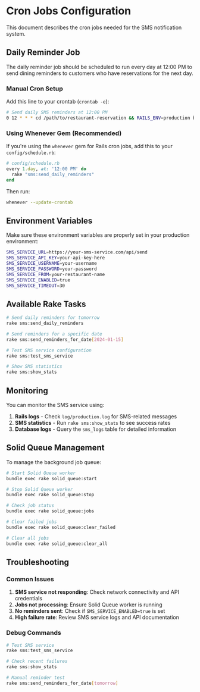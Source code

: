 # Cron Jobs Configuration

This document describes the cron jobs needed for the SMS notification system.

## Daily Reminder Job

The daily reminder job should be scheduled to run every day at 12:00 PM to send dining reminders to customers who have reservations for the next day.

### Manual Cron Setup

Add this line to your crontab (`crontab -e`):

```bash
# Send daily SMS reminders at 12:00 PM
0 12 * * * cd /path/to/restaurant-reservation && RAILS_ENV=production bundle exec rake sms:send_daily_reminders
```

### Using Whenever Gem (Recommended)

If you're using the `whenever` gem for Rails cron jobs, add this to your `config/schedule.rb`:

```ruby
# config/schedule.rb
every 1.day, at: '12:00 PM' do
  rake "sms:send_daily_reminders"
end
```

Then run:
```bash
whenever --update-crontab
```

## Environment Variables

Make sure these environment variables are properly set in your production environment:

```bash
SMS_SERVICE_URL=https://your-sms-service.com/api/send
SMS_SERVICE_API_KEY=your-api-key-here
SMS_SERVICE_USERNAME=your-username
SMS_SERVICE_PASSWORD=your-password
SMS_SERVICE_FROM=your-restaurant-name
SMS_SERVICE_ENABLED=true
SMS_SERVICE_TIMEOUT=30
```

## Available Rake Tasks

```bash
# Send daily reminders for tomorrow
rake sms:send_daily_reminders

# Send reminders for a specific date
rake sms:send_reminders_for_date[2024-01-15]

# Test SMS service configuration
rake sms:test_sms_service

# Show SMS statistics
rake sms:show_stats
```

## Monitoring

You can monitor the SMS service using:

1. **Rails logs** - Check `log/production.log` for SMS-related messages
2. **SMS statistics** - Run `rake sms:show_stats` to see success rates
3. **Database logs** - Query the `sms_logs` table for detailed information

## Solid Queue Management

To manage the background job queue:

```bash
# Start Solid Queue worker
bundle exec rake solid_queue:start

# Stop Solid Queue worker
bundle exec rake solid_queue:stop

# Check job status
bundle exec rake solid_queue:jobs

# Clear failed jobs
bundle exec rake solid_queue:clear_failed

# Clear all jobs
bundle exec rake solid_queue:clear_all
```

## Troubleshooting

### Common Issues

1. **SMS service not responding**: Check network connectivity and API credentials
2. **Jobs not processing**: Ensure Solid Queue worker is running
3. **No reminders sent**: Check if `SMS_SERVICE_ENABLED=true` is set
4. **High failure rate**: Review SMS service logs and API documentation

### Debug Commands

```bash
# Test SMS service
rake sms:test_sms_service

# Check recent failures
rake sms:show_stats

# Manual reminder test
rake sms:send_reminders_for_date[tomorrow]
```